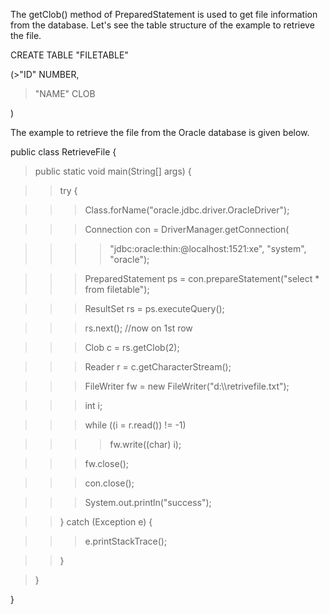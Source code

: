 The getClob() method of PreparedStatement is used to get file
information from the database. Let's see the table structure of the
example to retrieve the file.

CREATE TABLE \"FILETABLE\"

(>\"ID\" NUMBER,

> \"NAME\" CLOB

)

The example to retrieve the file from the Oracle database is given
below.

public class RetrieveFile {

> public static void main(String\[\] args) {

> > try {

> > > Class.forName(\"oracle.jdbc.driver.OracleDriver\");

> > > Connection con = DriverManager.getConnection(

> > > > \"jdbc:oracle:thin:@localhost:1521:xe\", \"system\",
> > > > \"oracle\");

> > > PreparedStatement ps = con.prepareStatement(\"select \* from
> > > filetable\");

> > > ResultSet rs = ps.executeQuery();

> > > rs.next(); //now on 1st row

> > > Clob c = rs.getClob(2);

> > > Reader r = c.getCharacterStream();

> > > FileWriter fw = new FileWriter(\"d:\\\\retrivefile.txt\");

> > > int i;

> > > while ((i = r.read()) != -1)

> > > > fw.write((char) i);

> > > fw.close();

> > > con.close();

> > > System.out.println(\"success\");

> > } catch (Exception e) {

> > > e.printStackTrace();

> > }

> }

}